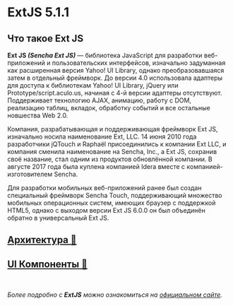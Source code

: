 # ExtJS 5.1.1

## Что такое Ext JS
  **Ext JS _(Sencha Ext JS)_** — библиотека JavaScript для разработки веб-приложений и пользовательских интерфейсов, изначально задуманная как расширенная версия Yahoo! UI Library, однако преобразовавшаяся затем в отдельный фреймворк. До версии 4.0 использовала адаптеры для доступа к библиотекам Yahoo! UI Library, jQuery или Prototype/script.aculo.us, начиная с 4-й версии адаптеры отсутствуют. Поддерживает технологию AJAX, анимацию, работу с DOM, реализацию таблиц, вкладок, обработку событий и все остальные новшества Web 2.0.

  Компания, разрабатывающая и поддерживающая фреймворк Ext JS, изначально носила наименование Ext, LLC. 14 июня 2010 года разработчики jQTouch и Raphaël присоединились к компании Ext LLC, и компания сменила наименование на Sencha, Inc., а Ext JS, сохранив своё название, стал одним из продуктов обновлённой компании. В августе 2017 года была куплена компанией Idera вместе с компанией-изготовителем Sencha.

  Для разработки мобильных веб-приложений ранее был создан специальный фреймворк Sencha Touch, поддерживающий множество мобильных операционных систем, имеющих браузер с поддержкой HTML5, однако с выходом версии Ext JS 6.0.0 он был объединён обратно в универсальный Ext JS.

## [Архитектура 🔗](https://github.com/CrappyCodeMaker/ECCENTEX-KNOWLEGE/blob/main/Content/0%20Topics/ExtJS/Architecture/Architecture.md)
## [UI Компоненты 🔗](https://github.com/CrappyCodeMaker/ECCENTEX-KNOWLEGE/blob/main/Content/0%20Topics/ExtJS/UI%20Components/UI%20Components.md)


<br/>

_Более подробно с **ExtJS** можно ознакомиться на [официальном сайте](https://docs.sencha.com/extjs/5.1.1/index.html)._
